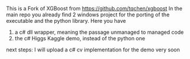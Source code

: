 This is a Fork of XGBoost from https://github.com/tqchen/xgboost
In the main repo you already find 2 windows project for the porting of the executable and the python library.
Here you have 
1) a c# dll wrapper, meaning the passage unmanaged to managed code
2) the c# Higgs Kaggle demo, instead of the python one

next steps:
I will upload a c# cv implementation for the demo very soon
